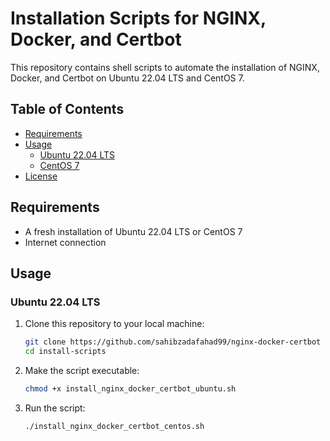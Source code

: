 # Installation Scripts for NGINX, Docker, and Certbot

This repository contains shell scripts to automate the installation of NGINX, Docker, and Certbot on Ubuntu 22.04 LTS and CentOS 7.

## Table of Contents
- [Requirements](#requirements)
- [Usage](#usage)
  - [Ubuntu 22.04 LTS](#ubuntu-2204-lts)
  - [CentOS 7](#centos-7)
- [License](#license)

## Requirements
- A fresh installation of Ubuntu 22.04 LTS or CentOS 7
- Internet connection

## Usage

### Ubuntu 22.04 LTS

1. Clone this repository to your local machine:
    ```bash
    git clone https://github.com/sahibzadafahad99/nginx-docker-certbot
    cd install-scripts
    ```

2. Make the script executable:
    ```bash
    chmod +x install_nginx_docker_certbot_ubuntu.sh
    ```

3. Run the script:
    ```bash
    ./install_nginx_docker_certbot_centos.sh
    ```

